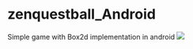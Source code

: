 # zenquestball_Android
Simple game with Box2d implementation in android
![](/zenquestball_Android/images/zen.gif)
